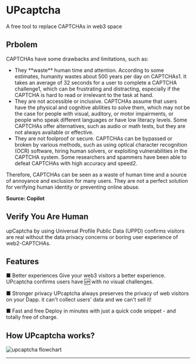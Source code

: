 # UPcaptcha

A free tool to replace CAPTCHAs in web3 space

## Prbolem

CAPTCHAs have some drawbacks and limitations, such as:

<ul>
    <li>
    They **waste** human time and attention. According to some estimates, humanity wastes about 500 years per day on CAPTCHAs1. It takes an average of 32 seconds for a user to complete a CAPTCHA challenge1, which can be frustrating and distracting, especially if the CAPTCHA is hard to read or irrelevant to the task at hand.
    </li>
        <li>
They are not accessible or inclusive. CAPTCHAs assume that users have the physical and cognitive abilities to solve them, which may not be the case for people with visual, auditory, or motor impairments, or people who speak different languages or have low literacy levels. Some CAPTCHAs offer alternatives, such as audio or math tests, but they are not always available or effective.
    </li>
        <li>
They are not foolproof or secure. CAPTCHAs can be bypassed or broken by various methods, such as using optical character recognition (OCR) software, hiring human solvers, or exploiting vulnerabilities in the CAPTCHA system. Some researchers and spammers have been able to defeat CAPTCHAs with high accuracy and speed2.
    </li>
</ul>

Therefore, CAPTCHAs can be seen as a waste of human time and a source of annoyance and exclusion for many users. They are not a perfect solution for verifying human identity or preventing online abuse.

**Source: Copilot**

## Verify You Are Human

upCaptcha by using Universal Profile Public Data (UPPD) confirms visitors are real without the data privacy concerns or boring user experience of web2-CAPTCHAs.

## Features

■ Better experiences
Give your web3 visitors a better experience. UPcaptcha confirms users have 🆙 with no visual challenges.

■ Stronger privacy
UPcaptcha always preserves the privacy of web visitors on your Dapp. it can't collect users' data and we can't sell it!

■ Fast and free
Deploy in minutes with just a quick code snippet - and totally free of charge.

## How UPcaptcha works?

![upcaptcha flowchart](https://raw.githubusercontent.com/web3senior/upcaptcha/main/src/assets/upcaptcha-flowchart.png?token=GHSAT0AAAAAACKLESRYHKJCBHO6MC5I7YQUZLEAQ7A)

---
